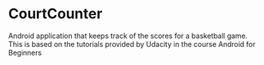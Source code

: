 # CourtCounter
Android application that keeps track of the scores for a basketball game. This is based on the tutorials provided by Udacity in the course Android for Beginners
